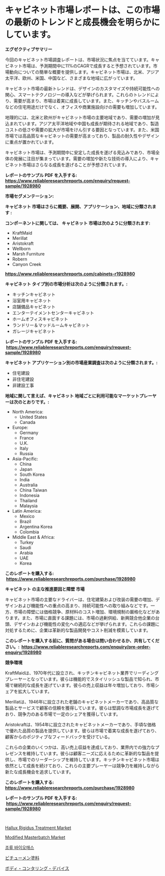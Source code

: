 <p><h1>キャビネット市場レポートは、この市場の最新のトレンドと成長機会を明らかにしています。</h1></p><p><strong>エグゼクティブサマリー</strong></p>
<p><p>今回のキャビネット市場調査レポートは、市場状況に焦点を当てています。キャビネット市場は、予測期間中に11%のCAGRで成長すると予想されています。市場動向についての簡単な概要を提供します。キャビネット市場は、北米、アジア太平洋、欧州、米国、中国など、さまざまな地域に広がっています。</p><p>キャビネット市場の最新トレンドは、デザインのカスタマイズや持続可能性への関心、スマートテクノロジーの導入などが挙げられます。これらのトレンドにより、需要が高まり、市場は着実に成長しています。また、キッチンやバスルームなどの住宅用途だけでなく、オフィスや商業施設向けの需要も増加しています。</p><p>地理的には、北米と欧州がキャビネット市場の主要地域であり、需要の増加が見込まれています。アジア太平洋地域や中国も成長が期待される地域であり、製造コストの低さや需要の拡大が市場をけん引する要因となっています。また、米国市場では高品質なキャビネットの需要が高まっており、製品の耐久性やデザインに重点が置かれています。</p><p>キャビネット市場は、予測期間中に安定した成長を遂げる見込みであり、市場全体の発展に注目が集まっています。需要の増加や新たな技術の導入により、キャビネット市場はさらなる成長を遂げることが予想されています。</p></p>
<p><strong>レポートのサンプル PDF を入手する: <a href="https://www.reliableresearchreports.com/enquiry/request-sample/1928980">https://www.reliableresearchreports.com/enquiry/request-sample/1928980</a></strong></p>
<p><strong>市場セグメンテーション:</strong></p>
<p><strong> キャビネット 市場はさらに概要、展開、アプリケーション、地域に分類されます :</strong></p>
<p><strong>コンポーネントに関しては、 キャビネット 市場は次のように分類されます: &nbsp;</strong></p>
<p><ul><li>KraftMaid</li><li>Merillat</li><li>Aristokraft</li><li>Wellborn</li><li>Marsh Furniture</li><li>Robern</li><li>Canyon Creek</li></ul></p>
<p><strong><a href="https://www.reliableresearchreports.com/cabinets-r1928980">https://www.reliableresearchreports.com/cabinets-r1928980</a></strong></p>
<p><strong> キャビネット タイプ別の市場分析は次のように分類されます。:</strong></p>
<p><ul><li>キッチンキャビネット</li><li>浴室用キャビネット</li><li>店舗備品キャビネット</li><li>エンターテイメントセンターキャビネット</li><li>ホームオフィスキャビネット</li><li>ランドリー＆マッドルームキャビネット</li><li>ガレージキャビネット</li></ul></p>
<p><strong>レポートのサンプル PDF を入手する: &nbsp;<a href="https://www.reliableresearchreports.com/enquiry/request-sample/1928980">https://www.reliableresearchreports.com/enquiry/request-sample/1928980</a></strong></p>
<p><strong> キャビネット アプリケーション別の市場産業調査は次のように分類されます。:</strong></p>
<p><ul><li>住宅建設</li><li>非住宅建設</li><li>非建設工事</li></ul></p>
<p><strong>地域に関して言えば、キャビネット 地域ごとに利用可能なマーケットプレーヤーは次のとおりです。:</strong></p>
<p><ul>
    <li>
        North America:
        <ul>
            <li>United States</li>
            <li>Canada</li>
        </ul>
    </li>
    <li>
        Europe:
        <ul>
            <li>Germany</li>
            <li>France</li>
            <li>U.K.</li>
            <li>Italy</li>
            <li>Russia</li>
        </ul>
    </li>
    <li>
        Asia-Pacific:
        <ul>
            <li>China</li>
            <li>Japan</li>
            <li>South Korea</li>
            <li>India</li>
            <li>Australia</li>
            <li>China Taiwan</li>
            <li>Indonesia</li>
            <li>Thailand</li>
            <li>Malaysia</li>
        </ul>
    </li>
    <li>
        Latin America:
        <ul>
            <li>Mexico</li>
            <li>Brazil</li>
            <li>Argentina Korea</li>
            <li>Colombia</li>
        </ul>
    </li>
    <li>
        Middle East & Africa:
        <ul>
            <li>Turkey</li>
            <li>Saudi</li>
            <li>Arabia</li>
            <li>UAE</li>
            <li>Korea</li>
        </ul>
    </li>
    </ul></p>
<p><strong>このレポートを購入する: &nbsp;<a href="https://www.reliableresearchreports.com/purchase/1928980">https://www.reliableresearchreports.com/purchase/1928980</a></strong></p>
<p><strong>キャビネット の主な推進要因と障壁 市場</strong></p>
<p><p>キャビネット市場の主要なドライバーは、住宅建築および改装の需要の増加、デザインおよび機能性への重点の高まり、持続可能性への取り組みなどです。一方、市場の障壁には価格競争、原材料のコスト増加、環境規制の厳格化などがあります。また、市場に直面する課題には、市場の過剰供給、新興競合他企業の台頭、デザインおよび機能性の変化への適応などが挙げられます。これらの課題に対処するために、企業は革新的な製品開発やコスト削減を模索しています。</p></p>
<p><strong>このレポートを購入する前に、質問がある場合は問い合わせるか、共有してください。:&nbsp; <a href="https://www.reliableresearchreports.com/enquiry/pre-order-enquiry/1928980">https://www.reliableresearchreports.com/enquiry/pre-order-enquiry/1928980</a></strong></p>
<p><strong>競争環境</strong></p>
<p><p>KraftMaidは、1970年代に設立され、キッチンキャビネット業界でリーディングプレーヤーとなっています。彼らは機能的でスタイリッシュな製品で知られ、市場で継続的な成長を遂げています。彼らの売上収益は年々増加しており、市場シェアを拡大しています。</p><p>Merillatは、1946年に設立された老舗のキャビネットメーカーであり、高品質な製品とサービスで顧客の信頼を獲得しています。彼らは堅調な市場成長を遂げており、競争力のある市場で一定のシェアを獲得しています。</p><p>Aristokraftは、1954年に設立されたキャビネットメーカーであり、手頃な価格で優れた品質の製品を提供しています。彼らは市場で着実な成長を遂げており、顧客からのポジティブなフィードバックを受けている。</p><p>これらの企業のいくつかは、高い売上収益を達成しており、業界内での強力なプレゼンスを維持しています。彼らは顧客ニーズに応えるために革新的な製品を提供し、市場でのリーダーシップを維持しています。キッチンキャビネット市場は依然として成長を続けており、これらの主要プレーヤーは競争力を維持しながら新たな成長機会を追求しています。</p></p>
<p><strong>このレポートを購入する: &nbsp; <a href="https://www.reliableresearchreports.com/purchase/1928980">https://www.reliableresearchreports.com/purchase/1928980</a></strong></p>
<p><strong>レポートのサンプル PDF を入手する: &nbsp;<a href="https://www.reliableresearchreports.com/enquiry/request-sample/1928980">https://www.reliableresearchreports.com/enquiry/request-sample/1928980</a></strong><strong></strong></p>
<p>&nbsp;</p>
<p><p><a href="https://github.com/arionmp/Market-Research-Report-List-3/blob/main/hallux-rigidus-treatment-market.md">Hallux Rigidus Treatment Market</a></p><p><a href="https://issuu.com/reportprime-2/docs/modified-masterbatch-market-size-2030.pptx">Modified Masterbatch Market</a></p><p><a href="https://medium.com/@carmellalang1/%EC%A1%B0%EB%A5%98-%EB%B0%94%EC%9D%B4%EC%98%A4%EB%A7%A4%EC%8A%A4-%EC%8B%9C%EC%9E%A5-%ED%86%B5%EC%B0%B0-%EC%8B%9C%EC%9E%A5-%EB%8F%99%ED%96%A5-%EC%84%B1%EC%9E%A5-2024%EB%85%84%EB%B6%80%ED%84%B0-2031%EB%85%84%EA%B9%8C%EC%A7%80-%EC%98%88%EC%B8%A1-2b3f10080083">조류 바이오매스</a></p><p><a href="https://github.com/roulaayoub-saad/Market-Research-Report-List-1/blob/main/186297252861.md">ビチューメン塗料</a></p><p><a href="https://github.com/schmahlson/Market-Research-Report-List-1/blob/main/595150452862.md">ボディ・コンタリング・デバイス</a></p></p>